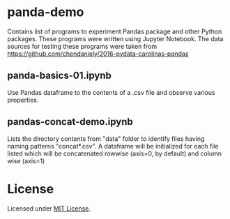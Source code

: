 # panda-demo
Contains list of programs to experiment Pandas package and other Python packages. These programs were written using Jupyter Notebook. 
The data sources for testing these programs were taken from https://github.com/chendaniely/2016-pydata-carolinas-pandas

## panda-basics-01.ipynb
Use Pandas dataframe to the contents of a .csv file and observe various properties.

## pandas-concat-demo.ipynb
Lists the directory contents from "data" folder to identify files having naming patterns "concat*.csv". A dataframe will be initialized for each file listed which will be concatenated rowwise (axis=0, by default) and column wise (axis=1)

# License
Licensed under [MIT License](LICENSE).
